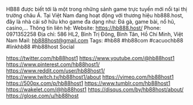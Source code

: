 HB88 được biết tới là một trong những sảnh game trực tuyến mới nổi tại thị trường châu Á. Tại Việt Nam đang hoạt động với thương hiệu hb888.host, đây là nhà cái sở hữu kho game đa dạng như: Đá gà, game bài, nổ hũ, casino,... 
Thông tin liên hệ:
Website: https://hb888.host/
Phone: 0971352258
Địa chỉ: 586 HL2, Bình Trị Đông, Bình Tân, Hồ Chí Minh, Việt Nam
Mail: hb888host@gmail.com
Tags: #hb88 #hb88com #cacuochb88 #linkhb88 #hb88host
Social 

https://twitter.com/hb88host1
https://www.youtube.com/@hb88host1
https://www.pinterest.com/hb88host1/
https://www.reddit.com/user/hb88host1/
https://www.twitch.tv/hb88host1/about
https://vimeo.com/hb88host1
https://500px.com/p/hb88host1
https://www.tumblr.com/hb88host1
https://wakelet.com/@hb88host1
https://disqus.com/by/hb88host/about/
https://glose.com/u/hb88host



